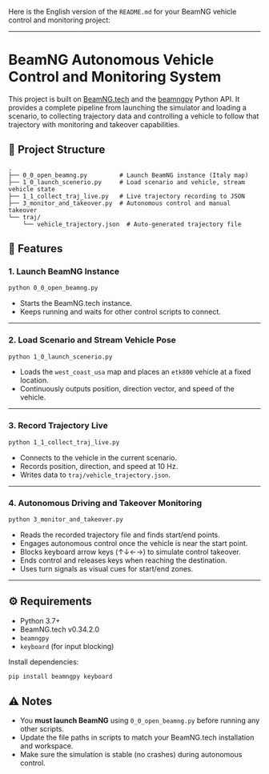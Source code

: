 Here is the English version of the `README.md` for your BeamNG vehicle control and monitoring project:

---

# BeamNG Autonomous Vehicle Control and Monitoring System

This project is built on [BeamNG.tech](https://beamng.tech/) and the [beamngpy](https://github.com/BeamNG/BeamNGpy) Python API. It provides a complete pipeline from launching the simulator and loading a scenario, to collecting trajectory data and controlling a vehicle to follow that trajectory with monitoring and takeover capabilities.

## 📁 Project Structure

```
.
├── 0_0_open_beamng.py         # Launch BeamNG instance (Italy map)
├── 1_0_launch_scenerio.py     # Load scenario and vehicle, stream vehicle state
├── 1_1_collect_traj_live.py   # Live trajectory recording to JSON
├── 3_monitor_and_takeover.py  # Autonomous control and manual takeover
└── traj/
    └── vehicle_trajectory.json  # Auto-generated trajectory file
```

## 🚗 Features

### 1. Launch BeamNG Instance

```bash
python 0_0_open_beamng.py
```

* Starts the BeamNG.tech instance.
* Keeps running and waits for other control scripts to connect.

---

### 2. Load Scenario and Stream Vehicle Pose

```bash
python 1_0_launch_scenerio.py
```

* Loads the `west_coast_usa` map and places an `etk800` vehicle at a fixed location.
* Continuously outputs position, direction vector, and speed of the vehicle.

---

### 3. Record Trajectory Live

```bash
python 1_1_collect_traj_live.py
```

* Connects to the vehicle in the current scenario.
* Records position, direction, and speed at 10 Hz.
* Writes data to `traj/vehicle_trajectory.json`.

---

### 4. Autonomous Driving and Takeover Monitoring

```bash
python 3_monitor_and_takeover.py
```

* Reads the recorded trajectory file and finds start/end points.
* Engages autonomous control once the vehicle is near the start point.
* Blocks keyboard arrow keys (↑↓←→) to simulate control takeover.
* Ends control and releases keys when reaching the destination.
* Uses turn signals as visual cues for start/end zones.

---

## ⚙️ Requirements

* Python 3.7+
* BeamNG.tech v0.34.2.0
* `beamngpy`
* `keyboard` (for input blocking)

Install dependencies:

```bash
pip install beamngpy keyboard
```

## ⚠️ Notes

* You **must launch BeamNG** using `0_0_open_beamng.py` before running any other scripts.
* Update the file paths in scripts to match your BeamNG.tech installation and workspace.
* Make sure the simulation is stable (no crashes) during autonomous control.
